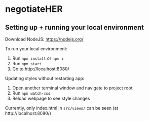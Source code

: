 # negotiateHER


## Setting up + running your local environment
Download NodeJS: https://nodejs.org/

To run your local environment:
1. Run `npm install` or `npm i`
2. Run `npm start`
3. Go to http://localhost:8080/

Updating styles without restarting app:
1. Open another terminal window and navigate to project root
2. Run `npm watch-css`
3. Reload webpage to see style changes

Currently, only index.html in `src/views/` can be seen (at http://localhost:8080/)